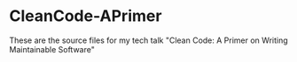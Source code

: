 # CleanCode-APrimer
These are the source files for my tech talk "Clean Code: A Primer on Writing Maintainable Software"
